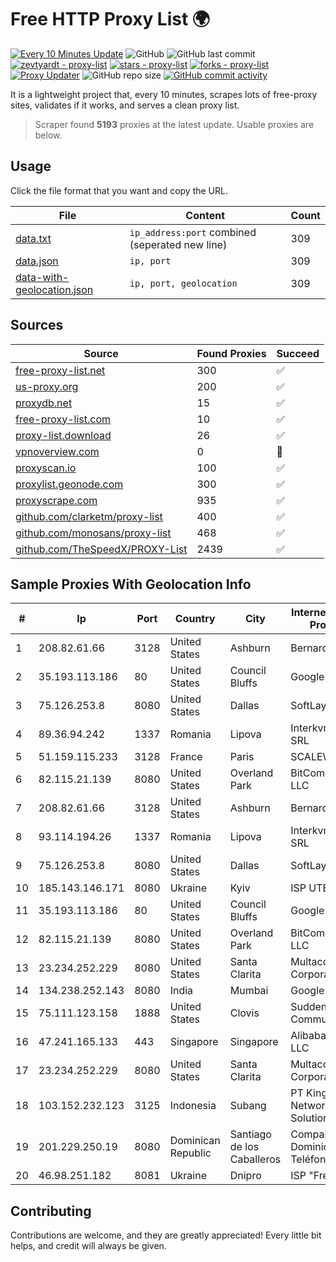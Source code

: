 
# Free HTTP Proxy List 🌍

[![Every 10 Minutes Update](https://github.com/mertguvencli/http-proxy-list/actions/workflows/main.yml/badge.svg?branch=main)](https://github.com/mertguvencli/http-proxy-list/actions/workflows/main.yml)
![GitHub](https://img.shields.io/github/license/mertguvencli/http-proxy-list)
![GitHub last commit](https://img.shields.io/github/last-commit/mertguvencli/http-proxy-list)
[![zevtyardt - proxy-list](https://img.shields.io/static/v1?label=zevtyardt&message=proxy-list&color=blue&logo=github)](https://github.com/zevtyardt/proxy-list "Go to GitHub repo")
[![stars - proxy-list](https://img.shields.io/github/stars/zevtyardt/proxy-list?style=social)](https://github.com/zevtyardt/proxy-list)
[![forks - proxy-list](https://img.shields.io/github/forks/zevtyardt/proxy-list?style=social)](https://github.com/zevtyardt/proxy-list)
[![Proxy Updater](https://github.com/zevtyardt/proxy-list/workflows/Proxy%20Updater/badge.svg)](https://github.com/zevtyardt/proxy-list/actions?query=workflow:"Proxy+Updater")
![GitHub repo size](https://img.shields.io/github/repo-size/zevtyardt/proxy-list)
[![GitHub commit activity](https://img.shields.io/github/commit-activity/m/zevtyardt/proxy-list?logo=commits)](https://github.com/zevtyardt/proxy-list/commits/main)

It is a lightweight project that, every 10 minutes, scrapes lots of free-proxy sites, validates if it works, and serves a clean proxy list.

> Scraper found **5193** proxies at the latest update. Usable proxies are below.

## Usage

Click the file format that you want and copy the URL.

|File|Content|Count|
|----|-------|-----|
|[data.txt](https://raw.githubusercontent.com/mertguvencli/http-proxy-list/main/proxy-list/data.txt)|`ip_address:port` combined (seperated new line)|309|
|[data.json](https://raw.githubusercontent.com/mertguvencli/http-proxy-list/main/proxy-list/data.json)|`ip, port`|309|
|[data-with-geolocation.json](https://raw.githubusercontent.com/mertguvencli/http-proxy-list/main/proxy-list/data-with-geolocation.json)|`ip, port, geolocation`|309|

## Sources

|Source|Found Proxies|Succeed|
|------|-------------|-------|
|[free-proxy-list.net](https://free-proxy-list.net)|300|✅|
|[us-proxy.org](https://www.us-proxy.org)|200|✅|
|[proxydb.net](http://proxydb.net)|15|✅|
|[free-proxy-list.com](https://free-proxy-list.com/?page=&port=&type%5B%5D=http&type%5B%5D=https&up_time=0&search=Search)|10|✅|
|[proxy-list.download](https://www.proxy-list.download/HTTP)|26|✅|
|[vpnoverview.com](https://vpnoverview.com/privacy/anonymous-browsing/free-proxy-servers)|0|🚫|
|[proxyscan.io](https://www.proxyscan.io)|100|✅|
|[proxylist.geonode.com](https://proxylist.geonode.com/api/proxy-list?limit=300&page=1&sort_by=lastChecked&sort_type=desc&protocols=http,https)|300|✅|
|[proxyscrape.com](https://api.proxyscrape.com/v2/?request=displayproxies&protocol=http&timeout=10000&country=all&ssl=all&anonymity=all)|935|✅|
|[github.com/clarketm/proxy-list](https://raw.githubusercontent.com/clarketm/proxy-list/master/proxy-list-raw.txt)|400|✅|
|[github.com/monosans/proxy-list](https://raw.githubusercontent.com/monosans/proxy-list/main/proxies/http.txt)|468|✅|
|[github.com/TheSpeedX/PROXY-List](https://raw.githubusercontent.com/TheSpeedX/PROXY-List/master/http.txt)|2439|✅|


## Sample Proxies With Geolocation Info

|#|Ip|Port|Country|City|Internet Service Provider|
|-|--|----|-------|----|-------------------------|
|1|208.82.61.66|3128|United States|Ashburn|Bernardi Sounds|
|2|35.193.113.186|80|United States|Council Bluffs|Google LLC|
|3|75.126.253.8|8080|United States|Dallas|SoftLayer|
|4|89.36.94.242|1337|Romania|Lipova|Interkvm Host SRL|
|5|51.159.115.233|3128|France|Paris|SCALEWAY|
|6|82.115.21.139|8080|United States|Overland Park|BitCommand LLC|
|7|208.82.61.66|3128|United States|Ashburn|Bernardi Sounds|
|8|93.114.194.26|1337|Romania|Lipova|Interkvm Host SRL|
|9|75.126.253.8|8080|United States|Dallas|SoftLayer|
|10|185.143.146.171|8080|Ukraine|Kyiv|ISP UTELS|
|11|35.193.113.186|80|United States|Council Bluffs|Google LLC|
|12|82.115.21.139|8080|United States|Overland Park|BitCommand LLC|
|13|23.234.252.229|8080|United States|Santa Clarita|Multacom Corporation|
|14|134.238.252.143|8080|India|Mumbai|Google LLC|
|15|75.111.123.158|1888|United States|Clovis|Suddenlink Communications|
|16|47.241.165.133|443|Singapore|Singapore|Alibaba.com LLC|
|17|23.234.252.229|8080|United States|Santa Clarita|Multacom Corporation|
|18|103.152.232.123|3125|Indonesia|Subang|PT Kingpolah Network Solutions|
|19|201.229.250.19|8080|Dominican Republic|Santiago de los Caballeros|Compañía Dominicana de Teléfonos S. A.|
|20|46.98.251.182|8081|Ukraine|Dnipro|ISP "Fregat"|



## Contributing

Contributions are welcome, and they are greatly appreciated! Every
little bit helps, and credit will always be given.

